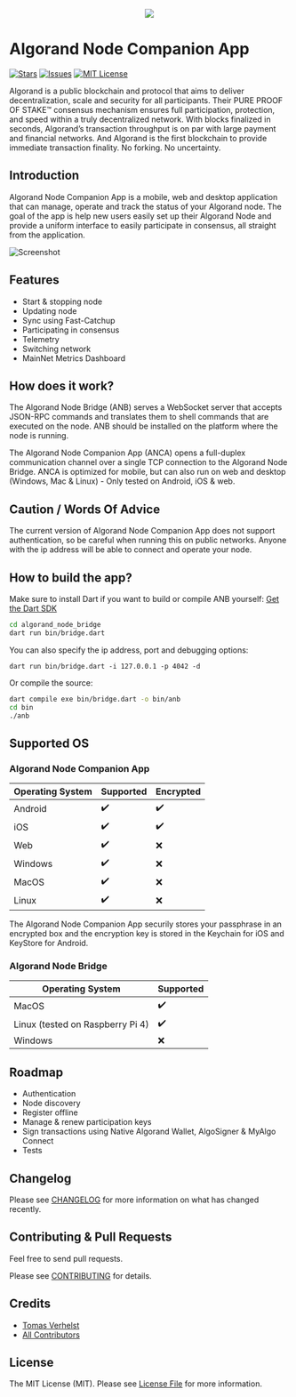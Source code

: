 <p align="center">
<img src="https://i.imgur.com/IQPPXAn.png">
</p>

# Algorand Node Companion App
[![Stars][stars-shield]][stars-url]
[![Issues][issues-shield]][issues-url]
[![MIT License][license-shield]][license-url]

Algorand is a public blockchain and protocol that aims to deliver decentralization, scale and security for all participants.
Their PURE PROOF OF STAKE™ consensus mechanism ensures full participation, protection, and speed within a truly decentralized network. With blocks finalized in seconds, Algorand’s transaction throughput is on par with large payment and financial networks. And Algorand is the first blockchain to provide immediate transaction finality. No forking. No uncertainty.

## Introduction
Algorand Node Companion App is a mobile, web and desktop application that can manage, operate and track the status of your Algorand node.
The goal of the app is help new users easily set up their Algorand Node and provide a uniform interface to easily participate in consensus, all straight from the application.

![Screenshot](https://i.imgur.com/I6hFruA.png)

## Features
* Start & stopping node
* Updating node
* Sync using Fast-Catchup
* Participating in consensus
* Telemetry
* Switching network
* MainNet Metrics Dashboard

## How does it work?
The Algorand Node Bridge (ANB) serves a WebSocket server that accepts JSON-RPC commands and translates them to shell commands that are executed on the node.
ANB should be installed on the platform where the node is running.

The Algorand Node Companion App (ANCA) opens a full-duplex communication channel over a single TCP connection to the Algorand Node Bridge.
ANCA is optimized for mobile, but can also run on web and desktop (Windows, Mac & Linux) - Only tested on Android, iOS & web.

## Caution / Words Of Advice

The current version of Algorand Node Companion App does not support authentication, so be careful when running this on public networks. Anyone with the ip address will be able to connect and operate your node.

## How to build the app?

Make sure to install Dart if you want to build or compile ANB yourself:
[Get the Dart SDK](https://dart.dev/get-dart)

```bash
cd algorand_node_bridge
dart run bin/bridge.dart
```

You can also specify the ip address, port and debugging options:
```
dart run bin/bridge.dart -i 127.0.0.1 -p 4042 -d
```

Or compile the source:

```bash
dart compile exe bin/bridge.dart -o bin/anb
cd bin
./anb
```

## Supported OS

### Algorand Node Companion App

Operating System | Supported | Encrypted
---------------- | ---------------- | ----------------
Android | :heavy_check_mark:  | :heavy_check_mark:
iOS | :heavy_check_mark: | :heavy_check_mark:
Web | :heavy_check_mark: | :x:
Windows | :heavy_check_mark: | :x:
MacOS | :heavy_check_mark: | :x:
Linux | :heavy_check_mark: | :x:

The Algorand Node Companion App securily stores your passphrase in an encrypted box and the encryption key is stored in the Keychain for iOS and KeyStore for Android.


### Algorand Node Bridge

Operating System | Supported
---------------- | ----------------
MacOS | :heavy_check_mark:
Linux (tested on Raspberry Pi 4) | :heavy_check_mark:
Windows | :x:

## Roadmap
* Authentication
* Node discovery
* Register offline
* Manage & renew participation keys
* Sign transactions using Native Algorand Wallet, AlgoSigner & MyAlgo Connect
* Tests

## Changelog

Please see [CHANGELOG](CHANGELOG.md) for more information on what has changed recently.

## Contributing & Pull Requests
Feel free to send pull requests.

Please see [CONTRIBUTING](.github/CONTRIBUTING.md) for details.

## Credits

- [Tomas Verhelst](https://github.com/rootsoft)
- [All Contributors](../../contributors)

## License

The MIT License (MIT). Please see [License File](LICENSE.md) for more information.


<!-- MARKDOWN LINKS & IMAGES -->
<!-- https://www.markdownguide.org/basic-syntax/#reference-style-links -->
[stars-shield]: https://img.shields.io/github/stars/rootsoft/algorand-node-companion-app.svg?style=for-the-badge&logo=github&colorB=deeppink&label=stars
[stars-url]: https://packagist.org/packages/rootsoft/algorand-node-companion-app
[issues-shield]: https://img.shields.io/github/issues/rootsoft/algorand-node-companion-app.svg?style=for-the-badge
[issues-url]: https://github.com/rootsoft/algorand-node-companion-app/issues
[license-shield]: https://img.shields.io/github/license/rootsoft/algorand-node-companion-app.svg?style=for-the-badge
[license-url]: https://github.com/RootSoft/algorand-node-companion-app/blob/master/LICENSE